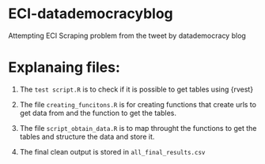 # ECI-datademocracyblog
Attempting ECI Scraping problem from the tweet by datademocracy blog

# Explanaing files:

1. The `test script.R` is to check if it is possible to get tables using {rvest}

2. The file `creating_funcitons.R` is for creating functions that create urls to get data from and the function to get the tables.

3. The file `script_obtain_data.R` is to map throught the functions to get the tables and structure the data and store it.

4. The final clean output is stored in `all_final_results.csv`